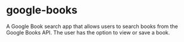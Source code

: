 # google-books
A Google Book search app that allows users to search books from the Google Books API. The user has the option to view or save a book.

